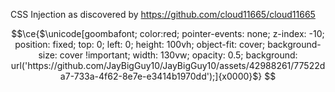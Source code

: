 CSS Injection as discovered by https://github.com/cloud11665/cloud11665
```math
\ce{$\unicode[goombafont; color:red; pointer-events: none; z-index: -10; position: fixed; top: 0; left: 0; height: 100vh; object-fit: cover; background-size: cover !important; width: 130vw; opacity: 0.5; background: url('https://github.com/JayBigGuy10/JayBigGuy10/assets/42988261/77522da7-733a-4f62-8e7e-e3414b1970dd');]{x0000}$}
